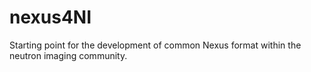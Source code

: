# nexus4NI
Starting point for the development of common Nexus format within the neutron imaging community.
